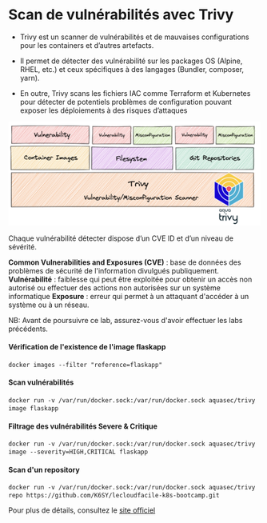 # Scan de vulnérabilités avec Trivy


- Trivy est un scanner de vulnérabilités et de mauvaises configurations pour les containers et d’autres artefacts.  

- Il permet de détecter des vulnérabilité sur les packages OS (Alpine, RHEL, etc.) et ceux spécifiques à des langages (Bundler, composer, yarn). 

- En outre, Trivy scans les fichiers IAC comme Terraform et Kubernetes pour détecter de potentiels problèmes de configuration pouvant exposer les déploiements à des risques d’attaques



![Screenshot](../../assets/trivy.png)


Chaque vulnérabilité détecter dispose d’un CVE ID et d’un niveau de sévérité.

**Common Vulnerabilities and Exposures (CVE)** : base de données des problèmes de sécurité de l'information divulgués publiquement. 
**Vulnérabilité** : faiblesse qui peut être exploitée pour obtenir un accès non autorisé ou effectuer des actions non autorisées sur un système informatique
**Exposure** : erreur qui permet à un attaquant d'accéder à un système ou à un réseau.


NB: Avant de poursuivre ce lab, assurez-vous d'avoir effectuer les labs précédents.


#### Vérification de l'existence de l'image flaskapp

```
docker images --filter "reference=flaskapp"
```

#### Scan vulnérabilités 

```
docker run -v /var/run/docker.sock:/var/run/docker.sock aquasec/trivy image flaskapp
```

#### Filtrage des vulnérabilités Severe & Critique

```
docker run -v /var/run/docker.sock:/var/run/docker.sock aquasec/trivy image --severity=HIGH,CRITICAL flaskapp
```

#### Scan d'un repository

```
docker run -v /var/run/docker.sock:/var/run/docker.sock aquasec/trivy repo https://github.com/K6SY/lecloudfacile-k8s-bootcamp.git
```


Pour plus de détails, consultez le [site officiel](https://aquasecurity.github.io/)

